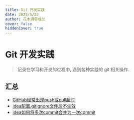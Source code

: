 ```yaml
---
title: Git 开发实践
date: 2025/5/22
author: 花木凋零成兰
cover: false
hiddenCover: true
---
```


# Git 开发实践

> 记录在学习和开发的过程中, 遇到各种实践的 git 相关操作.

## 汇总

- [GitHub经常出现push或pull超时](./GitHub经常出现push或pull超时.md)
- [idea配置.gitignore文件后不生效](./idea配置.gitignore文件后不生效.md)
- [idea如何将多次commit合并为一次commit](./idea如何将多次commit合并为一次commit.md)